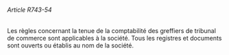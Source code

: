###### Article R743-54

Les règles concernant la tenue de la comptabilité des greffiers de tribunal de commerce sont applicables à la société. Tous les registres et documents sont ouverts ou établis au nom de la société.


